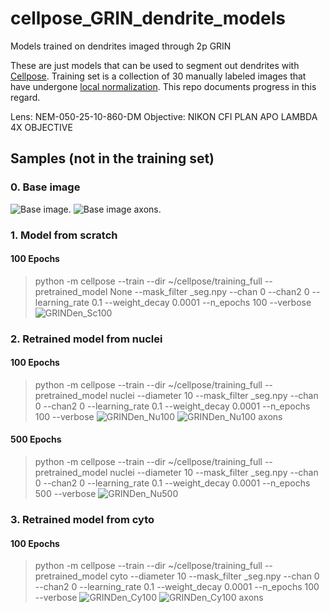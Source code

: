 # cellpose_GRIN_dendrite_models
Models trained on dendrites imaged through 2p GRIN
 
These are just models that can be used to segment out dendrites with [Cellpose](https://github.com/MouseLand/cellpose). 
Training set is a collection of 30 manually labeled images that have undergone [local normalization](https://github.com/xzhang03/Local-normalize).
This repo documents progress in this regard. 

Lens: NEM-050-25-10-860-DM
Objective: NIKON CFI PLAN APO LAMBDA 4X OBJECTIVE
 
## Samples (not in the training set)

### 0. Base image
![Base image](https://github.com/xzhang03/cellpose_GRIN_dendrite_models/blob/main/sample_images/base.png).
![Base image axons](https://github.com/xzhang03/cellpose_GRIN_dendrite_models/blob/main/sample_images/base_axon.png).

### 1. Model from scratch
#### 100 Epochs
>python -m cellpose --train --dir ~/cellpose/training_full --pretrained_model None --mask_filter _seg.npy --chan 0 --chan2 0 --learning_rate 0.1 --weight_decay 0.0001 --n_epochs 100 --verbose
![GRINDen_Sc100](https://github.com/xzhang03/cellpose_GRIN_dendrite_models/blob/main/sample_images/GRINDen_Sc100.png)

### 2. Retrained model from nuclei
#### 100 Epochs
>python -m cellpose --train --dir ~/cellpose/training_full --pretrained_model nuclei --diameter 10 --mask_filter _seg.npy --chan 0 --chan2 0 --learning_rate 0.1 --weight_decay 0.0001 --n_epochs 100 --verbose
![GRINDen_Nu100](https://github.com/xzhang03/cellpose_GRIN_dendrite_models/blob/main/sample_images/GRINDen_Nu100.png)
![GRINDen_Nu100 axons](https://github.com/xzhang03/cellpose_GRIN_dendrite_models/blob/main/sample_images/GRINDen_Nu100_axons.png)
#### 500 Epochs
>python -m cellpose --train --dir ~/cellpose/training_full --pretrained_model nuclei --diameter 10 --mask_filter _seg.npy --chan 0 --chan2 0 --learning_rate 0.1 --weight_decay 0.0001 --n_epochs 500 --verbose
![GRINDen_Nu500](https://github.com/xzhang03/cellpose_GRIN_dendrite_models/blob/main/sample_images/GRINDen_Nu500.png)

### 3. Retrained model from cyto
#### 100 Epochs
>python -m cellpose --train --dir ~/cellpose/training_full --pretrained_model cyto --diameter 10 --mask_filter _seg.npy --chan 0 --chan2 0 --learning_rate 0.1 --weight_decay 0.0001 --n_epochs 100 --verbose
![GRINDen_Cy100](https://github.com/xzhang03/cellpose_GRIN_dendrite_models/blob/main/sample_images/GRINDen_Cy100.png)
![GRINDen_Cy100 axons](https://github.com/xzhang03/cellpose_GRIN_dendrite_models/blob/main/sample_images/GRINDen_Cy100_axons.png)

